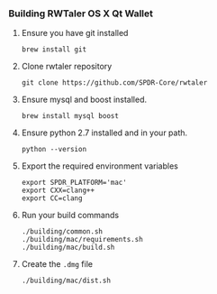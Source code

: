 ### Building RWTaler OS X Qt Wallet

1. Ensure you have git installed
    
    ```shell
    brew install git
    ```
2. Clone rwtaler repository
    
    ```shell
    git clone https://github.com/SPDR-Core/rwtaler
    ```

3. Ensure mysql and boost installed.
    
    ```shell
    brew install mysql boost
    ```

4. Ensure python 2.7 installed and in your path.

    ```shell
    python --version
    ```

5. Export the required environment variables

    ```shell
    export SPDR_PLATFORM='mac'
    export CXX=clang++
    export CC=clang
    ```

6. Run your build commands

    ```shell
    ./building/common.sh
    ./building/mac/requirements.sh
    ./building/mac/build.sh
    ```
    
8. Create the `.dmg` file

    ```shell
    ./building/mac/dist.sh
    ```

